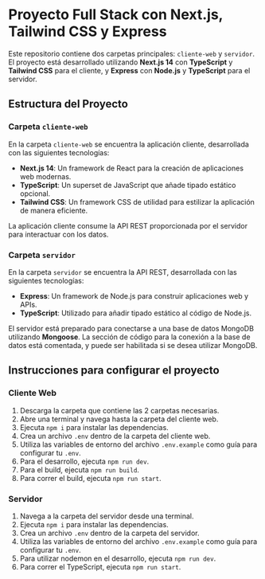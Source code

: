 # Proyecto Full Stack con Next.js, Tailwind CSS y Express

Este repositorio contiene dos carpetas principales: `cliente-web` y `servidor`. El proyecto está desarrollado utilizando **Next.js 14** con **TypeScript** y **Tailwind CSS** para el cliente, y **Express** con **Node.js** y **TypeScript** para el servidor.

## Estructura del Proyecto

### Carpeta `cliente-web`

En la carpeta `cliente-web` se encuentra la aplicación cliente, desarrollada con las siguientes tecnologías:

- **Next.js 14**: Un framework de React para la creación de aplicaciones web modernas.
- **TypeScript**: Un superset de JavaScript que añade tipado estático opcional.
- **Tailwind CSS**: Un framework CSS de utilidad para estilizar la aplicación de manera eficiente.

La aplicación cliente consume la API REST proporcionada por el servidor para interactuar con los datos.

### Carpeta `servidor`

En la carpeta `servidor` se encuentra la API REST, desarrollada con las siguientes tecnologías:

- **Express**: Un framework de Node.js para construir aplicaciones web y APIs.
- **TypeScript**: Utilizado para añadir tipado estático al código de Node.js.

El servidor está preparado para conectarse a una base de datos MongoDB utilizando **Mongoose**. La sección de código para la conexión a la base de datos está comentada, y puede ser habilitada si se desea utilizar MongoDB.

## Instrucciones para configurar el proyecto

### Cliente Web

1. Descarga la carpeta que contiene las 2 carpetas necesarias.
2. Abre una terminal y navega hasta la carpeta del cliente web.
3. Ejecuta `npm i` para instalar las dependencias.
4. Crea un archivo `.env` dentro de la carpeta del cliente web.
5. Utiliza las variables de entorno del archivo `.env.example` como guía para configurar tu `.env`.
6. Para el desarrollo, ejecuta `npm run dev`.
7. Para el build, ejecuta `npm run build`.
8. Para correr el build, ejecuta `npm run start`.

### Servidor

1. Navega a la carpeta del servidor desde una terminal.
2. Ejecuta `npm i` para instalar las dependencias.
3. Crea un archivo `.env` dentro de la carpeta del servidor.
4. Utiliza las variables de entorno del archivo `.env.example` como guía para configurar tu `.env`.
5. Para utilizar nodemon en el desarrollo, ejecuta `npm run dev`.
6. Para correr el TypeScript, ejecuta `npm run start`.
